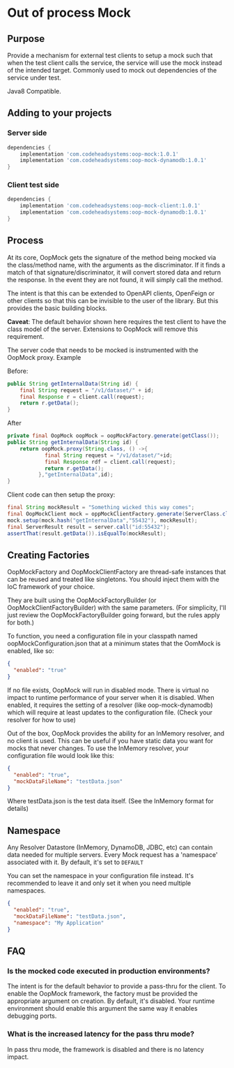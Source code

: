 # Out of process Mock

## Purpose

Provide a mechanism for external test clients to setup a mock such that when the
test client calls the service, the service will use the mock instead of the
intended target. Commonly used to mock out dependencies of the service under
test.

Java8 Compatible.

## Adding to your projects

### Server side

```groovy
dependencies {
    implementation 'com.codeheadsystems:oop-mock:1.0.1'
    implementation 'com.codeheadsystems:oop-mock-dynamodb:1.0.1'
}
```

### Client test side

```groovy
dependencies {
    implementation 'com.codeheadsystems:oop-mock-client:1.0.1'
    implementation 'com.codeheadsystems:oop-mock-dynamodb:1.0.1'
}
```

## Process

At its core, OopMock gets the signature of the method being mocked via the
class/method name, with the arguments as the discriminator. If it finds a match
of that signature/discriminator, it will convert stored data and return the
response. In the event they are not found, it will simply call the method.

The intent is that this can be extended to OpenAPI clients, OpenFeign or other
clients so that this can be invisible to the user of the library. But this
provides the basic building blocks.

**Caveat**: The default behavior shown here requires the test client to have the
class model of the server. Extensions to OopMock will remove this requirement.

The server code that needs to be mocked is instrumented with the OopMock proxy.
Example

Before:

```java
public String getInternalData(String id) {
    final String request = "/v1/dataset/" + id;
    final Response r = client.call(request);
    return r.getData();
}
```

After

```java
private final OopMock oopMock = oopMockFactory.generate(getClass());
public String getInternalData(String id) {
    return oopMock.proxy(String.class, () ->{
            final String request = "/v1/dataset/"+id;
            final Response rdf = client.call(request);
            return r.getData();
          },"getInternalData",id);
}
```

Client code can then setup the proxy:

```java
final String mockResult = "Something wicked this way comes";
final OopMockClient mock = oppMockClientFactory.generate(ServerClass.class);
mock.setup(mock.hash("getInternalData","55432"), mockResult);
final ServerResult result = server.call("id:55432");
assertThat(result.getData()).isEqualTo(mockResult);
```

## Creating Factories

OopMockFactory and OopMockClientFactory are thread-safe instances that can be
reused and treated like singletons. You should inject them with the IoC
framework of your choice.

They are built using the OopMockFactoryBuilder (or OopMockClientFactoryBuilder)
with the same parameters. (For simplicity, I'll just review the
OopMockFactoryBuilder going forward, but the rules apply for both.)

To function, you need a configuration file in your classpath named
oopMockConfiguration.json that at a minimum states that the OomMock is enabled,
like so:

```json
{
  "enabled": "true"
}
```

If no file exists, OopMock will run in disabled mode. There is virtual no impact
to runtime performance of your server when it is disabled. When enabled, it
requires the setting of a resolver (like oop-mock-dynamodb) which will require
at least updates to the configuration file.
(Check your resolver for how to use)

Out of the box, OopMock provides the ability for an InMemory resolver, and no
client is used. This can be useful if you have static data you want for mocks
that never changes. To use the InMemory resolver, your configuration file would
look like this:

```json
{
  "enabled": "true",
  "mockDataFileName": "testData.json"
}
```

Where testData.json is the test data itself. (See the InMemory format for
details)

## Namespace

Any Resolver Datastore (InMemory, DynamoDB, JDBC, etc) can contain data needed
for multiple servers. Every Mock request has a 'namespace' associated with it.
By default, it's set to ```DEFAULT```

You can set the namespace in your configuration file instead. It's recommended
to leave it and only set it when you need multiple namespaces.

```json
{
  "enabled": "true",
  "mockDataFileName": "testData.json",
  "namespace": "My Application"
}
```

## FAQ

### Is the mocked code executed in production environments?

The intent is for the default behavior to provide a pass-thru for the client. To
enable the OopMock framework, the factory must be provided the appropriate
argument on creation. By default, it's disabled. Your runtime environment should
enable this argument the same way it enables debugging ports.

### What is the increased latency for the pass thru mode?

In pass thru mode, the framework is disabled and there is no latency impact.
